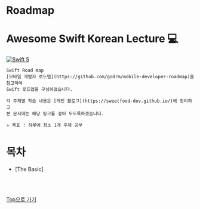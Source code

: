 # Roadmap
# Awesome Swift Korean Lecture 💻
[![Swift 5](https://img.shields.io/badge/Swift-Lecture-orange.svg?style=flat)](https://swift.org) 

```
Swift Road map
[모바일 개발자 로드맵](https://github.com/godrm/mobile-developer-roadmap)을 참고하여
Swift 로드맵을 구성하였습니다.

각 주제별 학습 내용은 [개인 블로그](https://sweetfood-dev.github.io/)에 정리하고
본 문서에는 해당 링크를 걸어 두도록하겠습니다.

⭐ 목표 : 하루에 최소 1개 주제 공부
```

# 목차
- [The Basic]

<br>
<br>

[Top으로 가기](https://github.com/sweetfood-dev/Roadmap/edit/main/README.md#%EB%AA%A9%EC%B0%A8)
